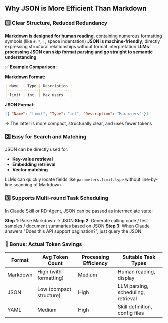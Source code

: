 ## Why JSON is More Efficient Than Markdown

### 1️⃣ Clear Structure, Reduced Redundancy

**Markdown is designed for human reading**, containing numerous formatting symbols (like `#`, `*`, `|`, space indentation)
**JSON is machine-friendly**, directly expressing structural relationships without format interpretation
**LLMs processing JSON can skip format parsing and go straight to semantic understanding**

✅ **Example Comparison:**

**Markdown Format:**

```markdown
| Name  | Type | Description |
|-------|------|-------------|
| limit | int  | Max users   |
```

**JSON Format:**

```json
[{ "Name": "limit", "Type": "int", "Description": "Max users" }]
```

→ The latter is more compact, structurally clear, and uses fewer tokens

### 2️⃣ Easy for Search and Matching

JSON can be directly used for:

- **Key-value retrieval**
- **Embedding retrieval**
- **Vector matching**

LLMs can quickly locate fields like `parameters.limit.type` without line-by-line scanning of Markdown

### 3️⃣ Supports Multi-round Task Scheduling

In Claude Skill or RD-Agent, JSON can be passed as intermediate state:

**Step 1**: Parse Markdown → JSON
**Step 2**: Generate calling code / test samples / document summaries based on JSON
**Step 3**: When Claude answers "Does this API support pagination?", just query the JSON

### 🧠 Bonus: Actual Token Savings

| Format   | Avg Token Count         | Processing Efficiency | Suitable Task Types                |
| -------- | ----------------------- | --------------------- | ---------------------------------- |
| Markdown | High (with formatting)  | Medium                | Human reading, display             |
| JSON     | Low (compact structure) | High                  | LLM parsing, scheduling, retrieval |
| YAML     | Medium                  | High                  | Skill definition, config files     |
